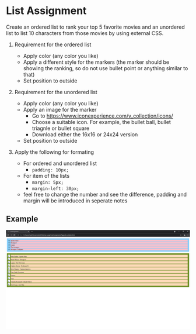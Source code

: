 # List Assignment

Create an ordered list to rank your top 5 favorite movies and an unordered list to list 10 characters from those movies by using external CSS.


1. Requirement for the ordered list
    - Apply color (any color you like)
    - Apply a different style for the markers (the marker should be showing the ranking, so do not use bullet point or anything similar to that)
    - Set position to outside

2. Requirement for the unordered list
    - Apply color (any color you like)
    - Apply an image for the marker
        - Go to https://www.iconexperience.com/v_collection/icons/
        - Choose a suitable icon. For example, the bullet ball, bullet triagnle or bullet square
        - Download either the 16x16 or 24x24 version
    - Set position to outside

3. Apply the following for formating
    - For ordered and unordered list
        - `padding: 10px;`
    - For item of the lists
        - `margin: 5px;`
        - `margin-left: 30px;`
    - feel free to change the number and see the difference, padding and margin will be introduced in seperate notes

## Example
<img src="Images/list_solution_output.png">